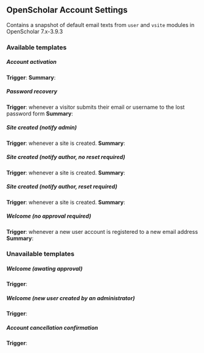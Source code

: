 ## OpenScholar Account Settings

Contains a snapshot of default email texts from `user` and `vsite` modules in OpenScholar 7.x-3.9.3

### Available templates

##### Account activation
**Trigger**:
**Summary**:

##### Password recovery
**Trigger**: whenever a visitor submits their email or username to the lost password form
**Summary**:

##### Site created (notify admin)
**Trigger**: whenever a site is created.
**Summary**:

##### Site created (notify author, no reset required)
**Trigger**: whenever a site is created.
**Summary**:

##### Site created (notify author, reset required)
**Trigger**: whenever a site is created.
**Summary**:

##### Welcome (no approval required)
**Trigger**: whenever a new user account is registered to a new email address
**Summary**:

### Unavailable templates

##### Welcome (awating approval)
**Trigger**:

##### Welcome (new user created by an administrator)
**Trigger**:

##### Account cancellation confirmation
**Trigger**:

